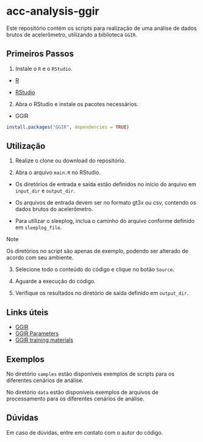 # acc-analysis-ggir

Este repositório contém os scripts para realização de uma análise de dados brutos de acelerômetro, utilizando a biblioteca `GGIR`.

## Primeiros Passos

1. Instale o `R` e o `RStudio`.

- [R](https://cran.r-project.org/)

- [RStudio](https://posit.co/downloads/)

2. Abra o RStudio e instale os pacotes necessários.

- GGIR

```r
install.packages("GGIR", dependencies = TRUE)
```

## Utilização

1. Realize o clone ou download do repositório.

2. Abra o arquivo `main.R` no RStudio.

- Os diretórios de entrada e saída estão definidos no início do arquivo em `input_dir` e `output_dir`.

- Os arquivos de entrada devem ser no formato gt3x ou csv, contendo os dados brutos do acelerômetro.

- Para utilizar o sleeplog, inclua o caminho do arquivo conforme definido em `sleeplog_file`.

> [!NOTE]
> Os diretórios no script são apenas de exemplo, podendo ser alterado de acordo com seu ambiente.

3. Selecione todo o conteúdo do código e clique no botão `Source`.

4. Aguarde a execução do código.

5. Verifique os resultados no diretório de saída definido em `output_dir`.

## Links úteis

- [GGIR](https://wadpac.github.io/GGIR/index.html)
- [GGIR Parameters](https://wadpac.github.io/GGIR/articles/GGIRParameters.html)
- [GGIR training materials](https://www.accelting.com/ggir-training-materials/)

## Exemplos

No diretório `samples` estão disponíveis exemplos de scripts para os diferentes cenários de análise.

No diretório `data` estão disponíveis exemplos de arquivos de processamento para os diferentes cenários de análise.

## Dúvidas

Em caso de dúvidas, entre em contato com o autor do código.
